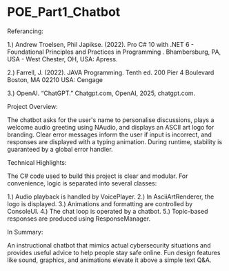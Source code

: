 # POE_Part1_Chatbot
Referancing:

1.) Andrew Troelsen, Phil Japikse. (2022). Pro C# 10 with .NET 6 - 
	Foundational Principles and Practices in Programming .
	Bhambersburg, PA, USA - West Chester, OH, USA: Apress.

2.) Farrell, J. (2022). JAVA Programming. Tenth ed. 200 Pier 4 Boulevard Boston,
	MA 02210 USA: Cengage 

3.) OpenAI. “ChatGPT.” Chatgpt.com, OpenAI, 2025, chatgpt.com.

Project Overview:

The chatbot asks for the user's name to personalise discussions, plays a welcome audio greeting using NAudio,
and displays an ASCII art logo for branding. Clear error messages inform the user if input is incorrect, and
responses are displayed with a typing animation. During runtime, stability is guaranteed by a global error handler.

Technical Highlights:

The C# code used to build this project is clear and modular. For convenience, logic is separated into several classes:

1.) Audio playback is handled by VoicePlayer.
2.) In AsciiArtRenderer, the logo is displayed.
3.) Animations and formatting are controlled by ConsoleUI.
4.) The chat loop is operated by a chatbot.
5.) Topic-based responses are produced using ResponseManager.

In Summary:

An instructional chatbot that mimics actual cybersecurity situations and provides useful advice to help people stay 
safe online. Fun design features like sound, graphics, and animations elevate it above a simple text Q&A.
